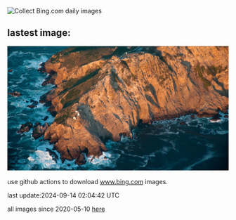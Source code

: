 ![Collect Bing.com daily images](https://github.com/counter2015/bing-daily-images/workflows/Collect%20Bing.com%20daily%20images/badge.svg)
## lastest image:
![](images/img.jpg)

use github actions to download www.bing.com images.

last update:2024-09-14 02:04:42 UTC

all images since 2020-05-10 [here](https://github.com/counter2015/bing-daily-images/tree/master/images) 
